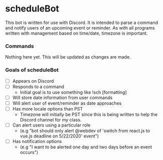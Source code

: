 # scheduleBot
This bot is written for use with Discord. It is intended to parse a command and notify users of an upcoming event or reminder. As with all programs written with management based on time/date, timezone is important.

### Commands
Nothing here yet. This will be updated as changes are made.

### Goals of scheduleBot
  - [ ] Appears on Discord
  - [ ] Responds to a command
    - Initial goal is to use something like !sch <command> [formatting]
  - [ ] Will store date information from user commands
  - [ ] Will alert user of event/reminder as date approaches
  - [ ] Has more locale options than PST
    - Timezone will initially be PST since this is being written to help the Discord channel for my class.
  - [ ] Can alert users using a particular role 
    - (e.g "bot should only alert @webdev of 'switch from react.js to vue.js deadline on 5/22/2020' event")
  - [ ] Has notification options 
    - (e.g "I want to be alerted one day and two days before an event occurs")
